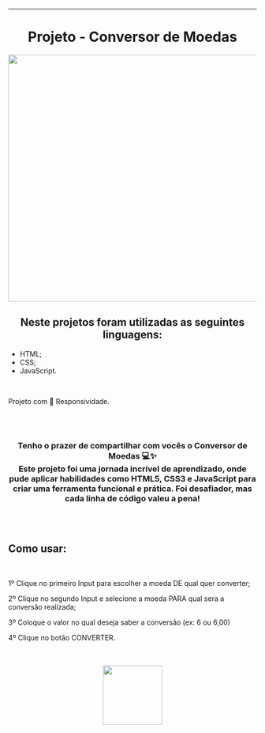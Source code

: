 ________________________________________
<h1 align="center" > Projeto - Conversor de Moedas </h1>

<p align="center">
  <img width="900" height="500" src="https://github.com/user-attachments/assets/ccb2605d-b731-41d1-8c41-9b263d07490b">

</p>

<h2 align="center"> Neste projetos foram utilizadas as seguintes linguagens:</h2>
<ul>
 <li>HTML;</li>
 <li>CSS;</li>
 <li>JavaScript.</li>
</ul>
<br>
<p> Projeto com 📱 Responsividade.</p>
<br>
<br>

<h3 align="center"> Tenho o prazer de compartilhar com vocês o Conversor de Moedas 💻✨<br>
Este projeto foi uma jornada incrível de aprendizado, onde pude aplicar habilidades como HTML5, CSS3 e JavaScript para criar uma ferramenta funcional e prática.
Foi desafiador, mas cada linha de código valeu a pena!</h3>
<br>
<br>
<h2>Como usar:</h2><br>
<p>1º Clique no primeiro Input para escolher a moeda DE qual quer converter;

2º Clique no segundo Input e selecione a moeda PARA qual sera a conversão realizada;

3º Coloque o valor no qual deseja saber a conversão (ex: 6  ou  6,00)

4º Clique no botão CONVERTER.
</p>
<br>
<br>

<div align="center"> 
<a href="https://felipeaz01.github.io/Projeto-Conversor-de-Moedas/"  >
  <img   width="120px" src="https://img.shields.io/website-up-down-green-red/http/monip.org.svg"  /> 
</a>
</div>



